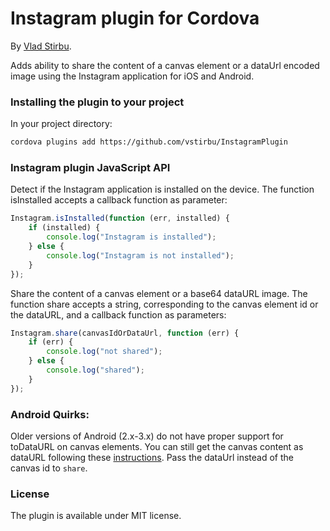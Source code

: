 # Instagram plugin for Cordova

By [Vlad Stirbu](https://github.com/vstirbu).

Adds ability to share the content of a canvas element or a dataUrl encoded image using the Instagram application for iOS and Android.

### Installing the plugin to your project

In your project directory:

```bash
cordova plugins add https://github.com/vstirbu/InstagramPlugin
```

### Instagram plugin JavaScript API

Detect if the Instagram application is installed on the device. The function isInstalled accepts a callback function as parameter:

```javascript
Instagram.isInstalled(function (err, installed) {
    if (installed) {
        console.log("Instagram is installed");
    } else {
        console.log("Instagram is not installed");
    }
});
```

Share the content of a canvas element or a base64 dataURL image. The function share accepts a string, corresponding to the canvas element id or the dataURL, and a callback function as parameters:

```javascript
Instagram.share(canvasIdOrDataUrl, function (err) {
    if (err) {
        console.log("not shared");
    } else {
        console.log("shared");
    }
});
```

### Android Quirks:

Older versions of Android (2.x-3.x) do not have proper support for toDataURL on canvas elements. You can still get the canvas content as dataURL following these [instructions](http://jbkflex.wordpress.com/2012/12/21/html5-canvas-todataurl-support-for-android-devices-working-phonegap-2-2-0-plugin/). Pass the dataUrl instead of the canvas id to ```share```.

### License

The plugin is available under MIT license.
